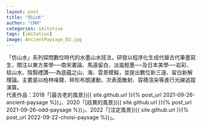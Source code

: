 ```yaml
---
layout: post
title: "仿山水"
author: "CMH"
categories: imitative
tags: [imitative]
image: AncientPaysage_03.jpg
---
```


「仿山水」系列探問數位時代的水墨山水技法，研發以程序化生成代替古代筆墨寫生，關注以東方美學──南宋畫論、馬遠留白、淡嵐輕墨──及日本美學──岩彩、枯山水、陰翳禮讚──為底蘊之山、海、雲景模擬，並提出數位新三遠、留白新解理論。主要是以柏林噪聲、碎形布朗運動、次表面散射、容積渲染等進行光線追蹤演算。  
代表作品：2018「[最古老的風景]({{ site.github.url }}{% post_url 2021-09-26-ancient-paysage %})」、2020「[歧異的風景]({{ site.github.url }}{% post_url 2021-09-26-odd-paysage %})」、2022「[注定風景]({{ site.github.url }}{% post_url 2022-09-22-choisi-paysage %})」。
  
  
  
  
  
